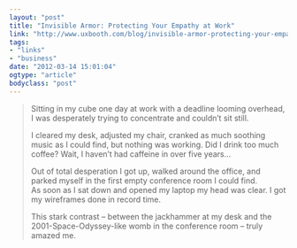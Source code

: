 ```yaml
---
layout: "post"
title: "Invisible Armor: Protecting Your Empathy at Work"
link: "http://www.uxbooth.com/blog/invisible-armor-protecting-your-empathy-at-work/"
tags: 
- "links"
- "business"
date: "2012-03-14 15:01:04"
ogtype: "article"
bodyclass: "post"
---
```


> Sitting in my cube one day at work with a deadline looming overhead, I was desperately trying to concentrate and couldn’t sit still.
> 
> I cleared my desk, adjusted my chair, cranked as much soothing music as I could find, but nothing was working. Did I drink too much coffee? Wait, I haven’t had caffeine in over five years…
> 
> Out of total desperation I got up, walked around the office, and parked myself in the first empty conference room I could find.  
>  As soon as I sat down and opened my laptop my head was clear. I got my wireframes done in record time.
> 
> This stark contrast – between the jackhammer at my desk and the 2001-Space-Odyssey-like womb in the conference room – truly amazed me.